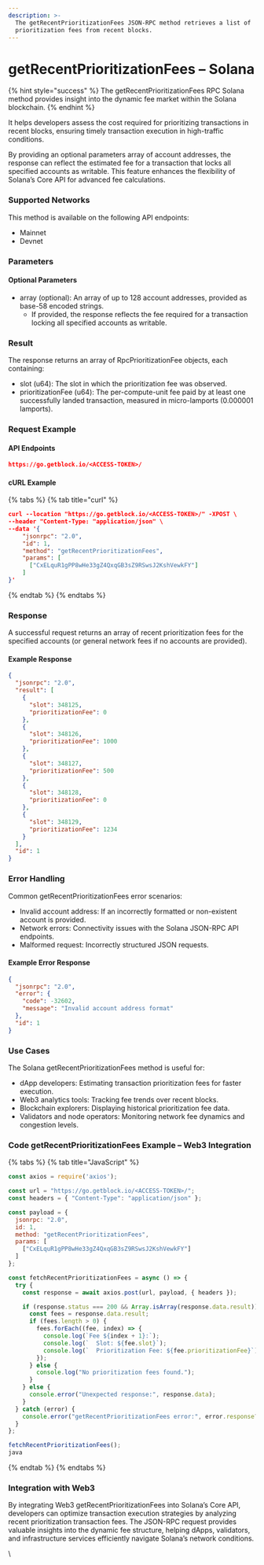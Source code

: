 ```yaml
---
description: >-
  The getRecentPrioritizationFees JSON-RPC method retrieves a list of
  prioritization fees from recent blocks.
---
```


# getRecentPrioritizationFees – Solana

{% hint style="success" %}
The getRecentPrioritizationFees RPC Solana method provides insight into the dynamic fee market within the Solana blockchain.&#x20;
{% endhint %}

It helps developers assess the cost required for prioritizing transactions in recent blocks, ensuring timely transaction execution in high-traffic conditions.

By providing an optional parameters array of account addresses, the response can reflect the estimated fee for a transaction that locks all specified accounts as writable. This feature enhances the flexibility of Solana’s Core API for advanced fee calculations.

### Supported Networks

This method is available on the following API endpoints:

* Mainnet
* Devnet

### Parameters

#### Optional Parameters

* array (optional): An array of up to 128 account addresses, provided as base-58 encoded strings.
  * If provided, the response reflects the fee required for a transaction locking all specified accounts as writable.

### Result

The response returns an array of RpcPrioritizationFee objects, each containing:

* slot (u64): The slot in which the prioritization fee was observed.
* prioritizationFee (u64): The per-compute-unit fee paid by at least one successfully landed transaction, measured in micro-lamports (0.000001 lamports).

### Request Example

#### API Endpoints

```json
https://go.getblock.io/<ACCESS-TOKEN>/
```

#### cURL Example

{% tabs %}
{% tab title="curl" %}
```json
curl --location "https://go.getblock.io/<ACCESS-TOKEN>/" -XPOST \
--header "Content-Type: "application/json" \
--data '{
    "jsonrpc": "2.0",
    "id": 1,
    "method": "getRecentPrioritizationFees",
    "params": [
      ["CxELquR1gPP8wHe33gZ4QxqGB3sZ9RSwsJ2KshVewkFY"]
    ]
}'
```
{% endtab %}
{% endtabs %}

### Response

A successful request returns an array of recent prioritization fees for the specified accounts (or general network fees if no accounts are provided).

#### Example Response

```json
{
  "jsonrpc": "2.0",
  "result": [
    {
      "slot": 348125,
      "prioritizationFee": 0
    },
    {
      "slot": 348126,
      "prioritizationFee": 1000
    },
    {
      "slot": 348127,
      "prioritizationFee": 500
    },
    {
      "slot": 348128,
      "prioritizationFee": 0
    },
    {
      "slot": 348129,
      "prioritizationFee": 1234
    }
  ],
  "id": 1
}
```

### Error Handling

Common getRecentPrioritizationFees error scenarios:

* Invalid account address: If an incorrectly formatted or non-existent account is provided.
* Network errors: Connectivity issues with the Solana JSON-RPC API endpoints.
* Malformed request: Incorrectly structured JSON requests.

#### Example Error Response

```json
{
  "jsonrpc": "2.0",
  "error": {
    "code": -32602,
    "message": "Invalid account address format"
  },
  "id": 1
}
```

### Use Cases

The Solana getRecentPrioritizationFees method is useful for:

* dApp developers: Estimating transaction prioritization fees for faster execution.
* Web3 analytics tools: Tracking fee trends over recent blocks.
* Blockchain explorers: Displaying historical prioritization fee data.
* Validators and node operators: Monitoring network fee dynamics and congestion levels.

### Code getRecentPrioritizationFees Example – Web3 Integration

{% tabs %}
{% tab title="JavaScript" %}
```javascript
const axios = require('axios');

const url = "https://go.getblock.io/<ACCESS-TOKEN>/";
const headers = { "Content-Type": "application/json" };

const payload = {
  jsonrpc: "2.0",
  id: 1,
  method: "getRecentPrioritizationFees",
  params: [
    ["CxELquR1gPP8wHe33gZ4QxqGB3sZ9RSwsJ2KshVewkFY"]
  ]
};

const fetchRecentPrioritizationFees = async () => {
  try {
    const response = await axios.post(url, payload, { headers });

    if (response.status === 200 && Array.isArray(response.data.result)) {
      const fees = response.data.result;
      if (fees.length > 0) {
        fees.forEach((fee, index) => {
          console.log(`Fee ${index + 1}:`);
          console.log(`  Slot: ${fee.slot}`);
          console.log(`  Prioritization Fee: ${fee.prioritizationFee}`);
        });
      } else {
        console.log("No prioritization fees found.");
      }
    } else {
      console.error("Unexpected response:", response.data);
    }
  } catch (error) {
    console.error("getRecentPrioritizationFees error:", error.response?.data || error.message);
  }
};

fetchRecentPrioritizationFees();
java
```
{% endtab %}
{% endtabs %}

### Integration with Web3

By integrating Web3 getRecentPrioritizationFees into Solana’s Core API, developers can optimize transaction execution strategies by analyzing recent prioritization transaction fees. The JSON-RPC request provides valuable insights into the dynamic fee structure, helping dApps, validators, and infrastructure services efficiently navigate Solana’s network conditions.

\
